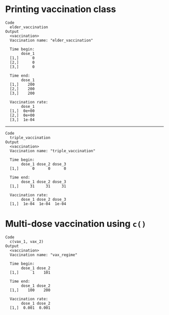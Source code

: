# Printing vaccination class

    Code
      elder_vaccination
    Output
      <vaccination>
      Vaccination name: "elder_vaccination"
      
      Time begin:
           dose_1
      [1,]      0
      [2,]      0
      [3,]      0
      
      Time end:
           dose_1
      [1,]    200
      [2,]    200
      [3,]    200
      
      Vaccination rate:
           dose_1
      [1,]  0e+00
      [2,]  0e+00
      [3,]  1e-04

---

    Code
      triple_vaccination
    Output
      <vaccination>
      Vaccination name: "triple_vaccination"
      
      Time begin:
           dose_1 dose_2 dose_3
      [1,]      0      0      0
      
      Time end:
           dose_1 dose_2 dose_3
      [1,]     31     31     31
      
      Vaccination rate:
           dose_1 dose_2 dose_3
      [1,]  1e-04  1e-04  1e-04

# Multi-dose vaccination using `c()`

    Code
      c(vax_1, vax_2)
    Output
      <vaccination>
      Vaccination name: "vax_regime"
      
      Time begin:
           dose_1 dose_2
      [1,]      1    101
      
      Time end:
           dose_1 dose_2
      [1,]    100    200
      
      Vaccination rate:
           dose_1 dose_2
      [1,]  0.001  0.001

